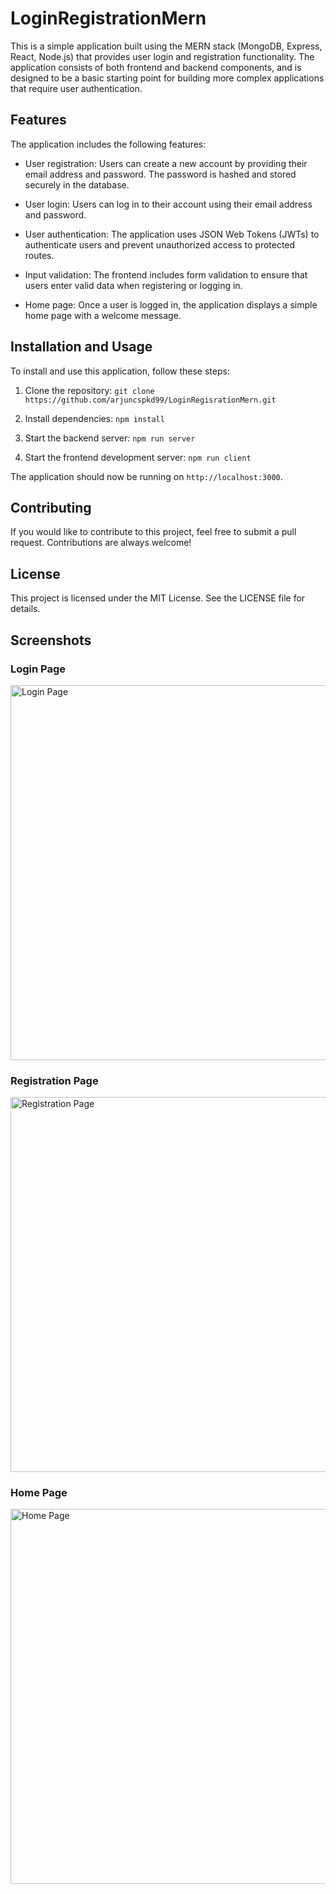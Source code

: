 # LoginRegistrationMern

This is a simple application built using the MERN stack (MongoDB, Express, React, Node.js) that provides user login and registration functionality. The application consists of both frontend and backend components, and is designed to be a basic starting point for building more complex applications that require user authentication.

## Features
The application includes the following features:

- User registration: Users can create a new account by providing their email address and password. The password is hashed and stored securely in the database.

- User login: Users can log in to their account using their email address and password.

- User authentication: The application uses JSON Web Tokens (JWTs) to authenticate users and prevent unauthorized access to protected routes.

- Input validation: The frontend includes form validation to ensure that users enter valid data when registering or logging in.

- Home page: Once a user is logged in, the application displays a simple home page with a welcome message.

## Installation and Usage
To install and use this application, follow these steps:

1. Clone the repository: `git clone https://github.com/arjuncspkd99/LoginRegisrationMern.git`

2. Install dependencies: `npm install`

3. Start the backend server: `npm run server`

4. Start the frontend development server: `npm run client`

The application should now be running on `http://localhost:3000`.

## Contributing
If you would like to contribute to this project, feel free to submit a pull request. Contributions are always welcome!

## License
This project is licensed under the MIT License. See the LICENSE file for details.

## Screenshots

### Login Page

<img src="https://drive.google.com/uc?id=1kS0LC7SmY3tCL31dndwh96CyTkHo2ji3" alt="Login Page" width="600">

### Registration Page

<img src="https://drive.google.com/uc?id=1Urx818p-QMqkhoHkf8FpcHPsRb7Ce_5F" alt="Registration Page" width="600">

### Home Page

<img src="https://drive.google.com/uc?id=1kS0LC7SmY3tCL31dndwh96CyTkHo2ji3" alt="Home Page" width="600">


